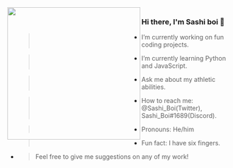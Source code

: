 <img align="left" width="300" height="300" src="https://c.tenor.com/3dB2M5AhM1YAAAAC/wow-cool.gif">

### Hi there, I'm Sashi boi  👋

- > I’m currently working on fun coding projects.
- > I’m currently learning Python and JavaScript.
- > Ask me about my athletic abilities.
- > How to reach me: @Sashi_Boi(Twitter), Sashi_Boi#1689(Discord).
- > Pronouns: He/him
- > Fun fact: I have six fingers.
- > Feel free to give me suggestions on any of my work!
